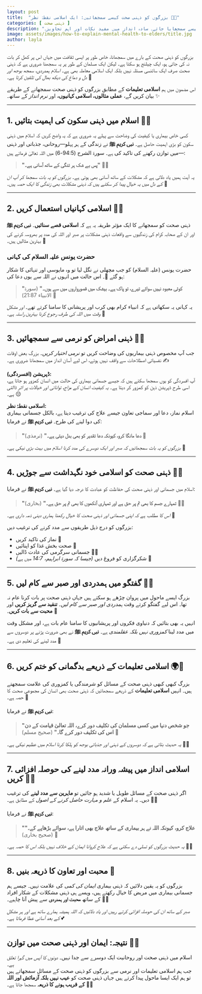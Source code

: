 ```yaml
---
layout: post
title:  "بزرگوں کو ذہنی صحت کیسے سمجھائیں: ایک اسلامی نقطۂ نظر 🌙🧠"
categories: [ ذہنی صحت ]
description: "اس آرٹیکل میں جانیں کہ بڑوں کو ذہنی صحت کے بارے میں محبت اور سمجھداری کے ساتھ کیسے سمجھایا جائے۔ سادہ انداز میں مفید نکات اور اہم تجاویز۔"
image: assets/images/how-to-explain-mental-health-to-elders/title.jpg
author: layla
---
```


بزرگوں کو ذہنی صحت کے بارے میں سمجھانا، خاص طور پر ایسی ثقافت میں جہاں اس پر کھل کر بات نہ کی جاتی ہو، ایک چیلنج ہو سکتا ہے۔ لیکن ایک مسلمان کے طور پر یہ سمجھنا ضروری ہے کہ ذہنی صحت صرف ایک سائنسی مسئلہ نہیں بلکہ ایک اسلامی معاملہ بھی ہے۔ _اسلام ہمدردی، سمجھ بوجھ اور دل و دماغ کی دیکھ بھال کی تلقین کرتا ہے۔_ 💖

اس مضمون میں ہم **اسلامی تعلیمات** کے مطابق بزرگوں کو ذہنی صحت سمجھانے کے طریقے بیان کریں گے، **عملی مثالوں، اسلامی کہانیوں،** اور _نرم انداز_ کے ساتھ۔ ✨

---

## 1. **اسلام میں ذہنی سکون کی اہمیت بتائیں** 🧠💫

کسی خاص بیماری یا کیفیت کی وضاحت سے پہلے یہ ضروری ہے کہ یہ واضح کریں کہ اسلام میں ذہنی سکون کو بڑی اہمیت حاصل ہے۔ **نبی کریم ﷺ** نے زندگی کے ہر پہلو—روحانی، جذباتی اور ذہنی—میں توازن رکھنے کی تاکید کی ہے۔ سورۃ الشرح (94:5-6) میں اللہ تعالیٰ فرماتے ہیں:

> **"پس بے شک ہر تنگی کے ساتھ آسانی ہے۔"** 🌟✨

یہ آیت ہمیں یاد دلاتی ہے کہ مشکلات کے ساتھ آسانی بھی ہوتی ہے۔ _بزرگوں کو یہ بات سمجھا کر آپ ان کے دل میں یہ خیال پیدا کر سکتے ہیں کہ ذہنی مشکلات بھی زندگی کا ایک حصہ ہیں۔_ 💪

---

## 2. **اسلامی کہانیاں استعمال کریں** 📖🌙

ذہنی صحت کو سمجھانے کا ایک مؤثر طریقہ یہ ہے کہ **اسلامی قصے سنائیں**۔ **نبی کریم ﷺ** اور ان کے صحابہ کرام کی زندگیوں سے واقعات ذہنی مشکلات پر صبر اور اللہ کی مدد پر بھروسہ کرنے کی بہترین مثالیں ہیں۔ 🕌

### حضرت یونس علیہ السلام کی کہانی

حضرت یونس (علیہ السلام) کو جب مچھلی نے نگل لیا تو وہ مایوسی اور تنہائی کا شکار ہو گئے 🐋۔ اس حالت میں انہوں نے اللہ سے یوں دعا کی:

> **"کوئی معبود نہیں سوائے تیرے، تو پاک ہے۔ بیشک میں قصورواروں میں سے ہوں۔"** (سورۃ الانبیاء 21:87) 🙏

یہ کہانی یہ سکھاتی ہے کہ انبیاء کرام بھی کرب اور پریشانی کا سامنا کرتے تھے۔ _اور مشکل وقت میں اللہ کی طرف رجوع کرنا بہترین راستہ ہے۔_ 🌹

---

## 3. **ذہنی امراض کو نرمی سے سمجھائیں** 💭💙

جب آپ مخصوص ذہنی بیماریوں کی وضاحت کریں تو _نرمی اختیار کریں_۔ بزرگ بعض اوقات نفسیاتی اصطلاحات سے واقف نہیں ہوتے، اس لیے آسان انداز میں سمجھانا ضروری ہے۔ ✍️

**ڈپریشن (افسردگی):**  
آپ افسردگی کو یوں سمجھا سکتے ہیں کہ جیسے جسمانی بیماری کی حالت میں انسان کمزور ہو جاتا ہے، اسی طرح ڈپریشن ذہن کو کمزور کر دیتا ہے۔ _یہ کیفیت انسان کے مزاج، توانائی اور خیالات پر اثر ڈالتی ہے۔_ 😔

**اسلامی نقطۂ نظر:**  
اسلام نماز، دعا اور سماجی تعاون جیسے علاج کی ترغیب دیتا ہے، بالکل جسمانی بیماری کی دوا لینے کی طرح۔ **نبی کریم ﷺ** نے فرمایا:

> **"دعا مانگا کرو، کیونکہ دعا تقدیر کو بھی بدل دیتی ہے۔"** (ترمذی) 🕋

_بزرگوں کو یہ بات سمجھائیں کہ صبر اور ایک دوسرے کی مدد کرنا اسلام میں بہت بڑی نیکی ہے۔_ 🙌

---

## 4. **ذہنی صحت کو اسلامی خود نگہداشت سے جوڑیں** 🌸💖

اسلام میں جسمانی اور ذہنی صحت کی حفاظت کو عبادت کا درجہ دیا گیا ہے۔ **نبی کریم ﷺ** نے فرمایا:

> **"تمہارے جسم کا بھی تم پر حق ہے اور تمہاری آنکھوں کا بھی تم پر حق ہے۔"** (بخاری) 🧘‍♂️

_اس کا مطلب ہے کہ اپنی جسمانی اور ذہنی صحت کا خیال رکھنا ہماری دینی ذمہ داری ہے۔_ 💪

بزرگوں کو درج ذیل طریقوں سے مدد کرنے کی ترغیب دیں:

- نماز کی تاکید کریں 🙏
- صحت بخش غذا کو اپنائیں 🍎
- جسمانی سرگرمی کی عادت ڈالیں 🏃‍♀️
- شکرگزاری کو فروغ دیں _(جیسا کہ سورۃ ابراہیم، 14:7 میں ہے)_ 💫

---

## 5. **گفتگو میں ہمدردی اور صبر سے کام لیں** 💖🤲

بزرگ ایسے ماحول میں پروان چڑھے ہو سکتے ہیں جہاں ذہنی صحت پر بات کرنا عام نہ تھا۔ اس لیے گفتگو کرتے وقت _ہمدردی اور صبر سے کام لیں_۔ **تنقید سے گریز کریں** اور **محبت سے بات کریں**۔ 🌷

انہیں یہ بھی بتائیں کہ دنیاوی فکروں اور پریشانیوں کا سامنا عام بات ہے، اور مشکل وقت میں مدد لینا _کمزوری نہیں بلکہ عقلمندی_ ہے۔ **نبی کریم ﷺ** نے بھی ضرورت پڑنے پر دوسروں سے مدد لینے کی تعلیم دی ہے۔ 🤝

---

## 6. **اسلامی تعلیمات کے ذریعے بدگمانی کو ختم کریں** 🌍💭

بزرگ کبھی کبھی ذہنی صحت کے مسائل کو شرمندگی یا کمزوری کی علامت سمجھتے ہیں۔ انہیں **اسلامی تعلیمات** کے ذریعے سمجھائیں کہ ذہنی صحت بھی انسان کی مجموعی صحت کا حصہ ہے۔ 🌿

**نبی کریم ﷺ** نے فرمایا:

> **"جو شخص دنیا میں کسی مسلمان کی تکلیف دور کرے، اللہ تعالیٰ قیامت کے دن اس کی تکلیف دور کرے گا۔"** (صحیح مسلم) 🌟

_یہ حدیث بتاتی ہے کہ دوسروں کے ذہنی اور جذباتی بوجھ کو ہلکا کرنا اسلام میں عظیم نیکی ہے۔_ 🙏💕

---

## 7. **اسلامی انداز میں پیشہ ورانہ مدد لینے کی حوصلہ افزائی کریں** 💼💡

اگر ذہنی صحت کے مسائل طویل یا شدید ہو جائیں تو **ماہرین سے مدد لینے** کی ترغیب دیں۔ یہ اسلام کے _علم و مہارت حاصل کرنے کے اصول_ کے مطابق ہے۔ 👩‍⚕️

**نبی کریم ﷺ** نے فرمایا:

> **"علاج کرو، کیونکہ اللہ نے ہر بیماری کے ساتھ علاج بھی اتارا ہے، سوائے بڑھاپے کے۔"** (صحیح بخاری) 💊

_یہ حدیث بزرگوں کو تسلی دے سکتی ہے کہ علاج کروانا ایمان کے خلاف نہیں بلکہ اس کا حصہ ہے۔_ 🧠💚

---

## 8. **محبت اور تعاون کا ذریعہ بنیں** 💞

بزرگوں کو یہ یقین دلائیں کہ ذہنی بیماری _ایمان کی کمی_ کی علامت نہیں۔ جیسے ہم جسمانی بیماری میں مریض کا خیال رکھتے ہیں، ویسے ہی ذہنی مشکلات کے شکار افراد کے ساتھ **محبت اور ہمدردی** سے پیش آنا چاہیے۔ 🌙💕

_صبر کے ساتھ ان کی حوصلہ افزائی کرتے رہیں اور یاد دلائیں کہ اللہ ہمیشہ ہمارے ساتھ ہے اور ہر مشکل کے بعد آسانی عطا فرماتا ہے۔_ 💕

---

## نتیجہ: **ایمان اور ذہنی صحت میں توازن** 🌙💫

اسلام میں ذہنی صحت اور روحانیت ایک دوسرے سے جدا نہیں۔ _دونوں کا آپس میں گہرا تعلق ہے۔_  
جب ہم اسلامی تعلیمات اور نرمی سے بزرگوں کو ذہنی صحت کے مسائل سمجھاتے ہیں تو ہم ایک ایسا ماحول پیدا کرتے ہیں جہاں ذہنی صحت کو **عیب نہیں بلکہ آزمائش اور اللہ کے قریب ہونے کا ذریعہ** سمجھا جاتا ہے۔ 💖🕌
